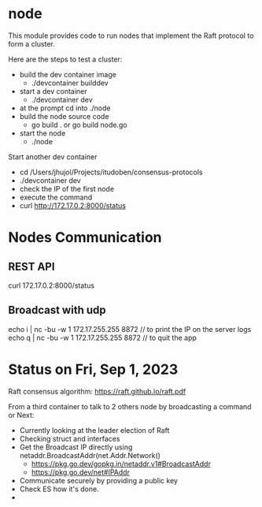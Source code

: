 # node

This module provides code to run nodes that implement the Raft protocol to form a cluster.

Here are the steps to test a cluster:

- build the dev container image
    - ./devcontainer builddev
- start a dev container
    - ./devcontainer dev
- at the prompt cd into ./node
- build the node source code
    - go build . or go build node.go
- start the node
    - ./node

Start another dev container

- cd /Users/jhujol/Projects/itudoben/consensus-protocols
- ./devcontainer dev
- check the IP of the first node
- execute the command
- curl http://172.17.0.2:8000/status

# Nodes Communication

## REST API

curl 172.17.0.2:8000/status

## Broadcast with udp

echo i | nc -bu -w 1 172.17.255.255 8872 // to print the IP on the server logs
echo q | nc -bu -w 1 172.17.255.255 8872 // to quit the app

# Status on Fri, Sep 1, 2023

Raft consensus algorithm: https://raft.github.io/raft.pdf

From a third container to talk to 2 others node by broadcasting a command
or
Next:

- Currently looking at the leader election of Raft
- Checking struct and interfaces
- Get the Broadcast IP directly using netaddr.BroadcastAddr(net.Addr.Network()
  - https://pkg.go.dev/gopkg.in/netaddr.v1#BroadcastAddr
  - https://pkg.go.dev/net#IPAddr
- Communicate securely by providing a public key
- Check ES how it's done.
- 